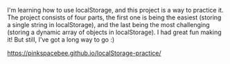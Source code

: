 I'm learning how to use localStorage, and this project is a way to practice it. The project consists of four parts, the first one is being the easiest (storing a single string in localStorage), and the last being the most challenging (storing a dynamic array of objects in localStorage). I had great fun making it! But still, I've got a long way to go :) 

https://pinkspacebee.github.io/localStorage-practice/